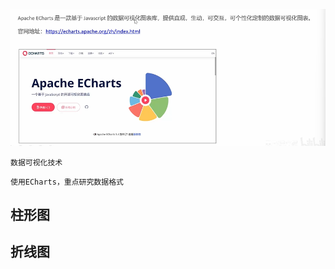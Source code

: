 ![image-20240619160003481](./assets/image-20240619160003481.png)

```
数据可视化技术
```

```
使用ECharts，重点研究数据格式
```

## 柱形图

## 折线图

